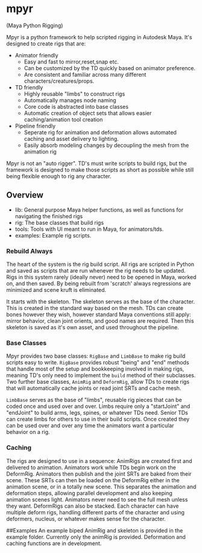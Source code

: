 # mpyr
(Maya Python Rigging)

Mpyr is a python framework to help scripted rigging in Autodesk Maya.
It's designed to create rigs that are:

- Animator friendly
   - Easy and fast to mirror,reset,snap etc.
   - Can be customized by the TD quickly based on animator preference.
   - Are consistent and familiar across many different characters/creatures/props.
- TD friendly
   - Highly reusable "limbs" to construct rigs
   - Automatically manages node naming
   - Core code is abstracted into base classes
   - Automatic creation of object sets that allows easier caching/animation tool creation
- Pipeline friendly
   - Seperate rig for animation and deformation allows automated caching and asset delivery to lighting.
   - Easily absorb modeling changes by decoupling the mesh from the animation rig
 
 Mpyr is not an "auto rigger". TD's must write scripts to build rigs, but the framework is designed to make those scripts as short as possible while still being flexible enough to rig any character.
 
 ## Overview
 - lib: General purpose Maya helper functions, as well as functions for navigating the finished rigs
 - rig: The base classes that build rigs
 - tools: Tools with UI meant to run in Maya, for animators/tds.
 - examples: Example rig scripts.
 
 ### Rebuild Always
 The heart of the system is the rig build script. All rigs are scripted in Python and saved as scripts that are run whenever the rig needs to be updated. Rigs in this system rarely (ideally never) need to be opened in Maya, worked on, and then saved. By being rebuilt from 'scratch' always regressions are minimized and scene kruft is eliminated.

It starts with the skeleton. The skeleton serves as the base of the character. This is created in the standard way based on the mesh. TDs can create bones however they wish, however standard Maya conventions still apply: mirror behavior, clean joint orients, and good names are  required. Then this skeleton is saved as it's own asset, and used throughout the pipeline.

### Base Classes
Mpyr provides two base classes: `RigBase` and `LimbBase` to make rig build scripts easy to write. `RigBase` provides robust "being" and "end" methods that handle most of the setup and bookkeeping involved in making rigs, meaning TD's only need to implement the `build` method of their subclasses. Two further base classes, `AnimRig` and `DeformRig`, allow TDs to create rigs that will automatically cache joints or read joint SRTs and cache mesh.

`LimbBase` serves as the base of "limbs", reusable rig pieces that can be coded once and used over and over. Limbs require only a "startJoint" and "endJoint" to build arms, legs, spines, or whatever TDs need. Senior TDs can create limbs for others to use in their build scripts. Once created they can be used over and over any time the animators want a particular behavior on a rig. 

### Caching
The rigs are designed to use in a sequence: AnimRigs are created first and delivered to animation. Animators work while TDs begin work on the DeformRig. Animators then publish and the joint SRTs are baked from their scene. These SRTs can then be loaded on the DeformRig either in the animation scene, or in a totally new scene. This separates the animation and deformation steps, allowing parallel development and also keeping animation scenes light. Animators never need to see the full mesh unless they want.
DeformRigs can also be stacked. Each character can have multiple deform rigs,  handling different parts of the character and using deformers, nucleus, or whatever makes sense for the character.

##Examples
An example biped AnimRig and skeleton is provided in the example folder. Currently only the animRig is provided. Deformation and caching functions are in development.
